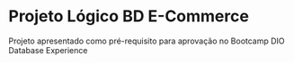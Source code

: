 # Projeto Lógico BD E-Commerce

Projeto apresentado como pré-requisito para aprovação no Bootcamp DIO Database Experience
